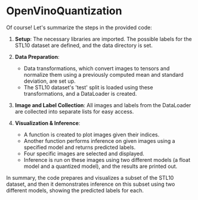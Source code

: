 # OpenVinoQuantization
Of course! Let's summarize the steps in the provided code:

1. **Setup**: The necessary libraries are imported. The possible labels for the STL10 dataset are defined, and the data directory is set.

2. **Data Preparation**:
   - Data transformations, which convert images to tensors and normalize them using a previously computed mean and standard deviation, are set up.
   - The STL10 dataset's 'test' split is loaded using these transformations, and a DataLoader is created.

3. **Image and Label Collection**: All images and labels from the DataLoader are collected into separate lists for easy access.

4. **Visualization & Inference**:
   - A function is created to plot images given their indices.
   - Another function performs inference on given images using a specified model and returns predicted labels.
   - Four specific images are selected and displayed.
   - Inference is run on these images using two different models (a float model and a quantized model), and the results are printed out.

In summary, the code prepares and visualizes a subset of the STL10 dataset, and then it demonstrates inference on this subset using two different models, showing the predicted labels for each.
